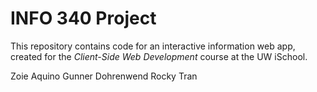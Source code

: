 # INFO 340 Project

This repository contains code for an interactive information web app, created for the _Client-Side Web Development_ course at the UW iSchool.

Zoie Aquino
Gunner Dohrenwend
Rocky Tran